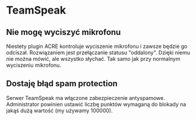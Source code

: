 # TeamSpeak

## Nie mogę wyciszyć mikrofonu

Niestety plugin ACRE kontroluje wyciszenie mikrofonu i zawsze będzie go odciszał.
Rozwiązaniem jest przełączanie statusu "oddalony".
Dzięki niemu nie można mówić, ale wszystko słychać.
Tak samo jak przy normalnym wyciszeniu mikrofonu.

## Dostaję błąd spam protection

Serwer TeamSpeak ma włączone zabezpieczenie antyspamowe. Administrator powinien ustawić liczbę punktów wymaganą do blokady na jakąś dużą wartość (my używamy 100000).
